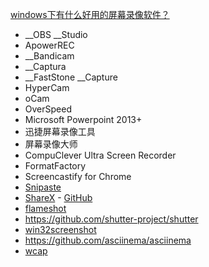 [windows下有什么好用的屏幕录像软件？](https://www.zhihu.com/question/22202142)

- __OBS __Studio
- ApowerREC
- __Bandicam
- __Captura
- __FastStone __Capture
- HyperCam
- oCam
- OverSpeed
- Microsoft Powerpoint 2013+
- 迅捷屏幕录像工具
- 屏幕录像大师
- CompuClever Ultra Screen Recorder
- FormatFactory
- Screencastify for Chrome
- [Snipaste](https://www.zhihu.com/pin/1319210101270749184)
- [ShareX](https://getsharex.com/) - [GitHub](https://github.com/ShareX/ShareX)
- [flameshot](https://github.com/flameshot-org/flameshot)
- https://github.com/shutter-project/shutter
- [win32screenshot](https://github.com/northwoodspd/win32screenshot)
- https://github.com/asciinema/asciinema
- [wcap](https://github.com/mmozeiko/wcap)
